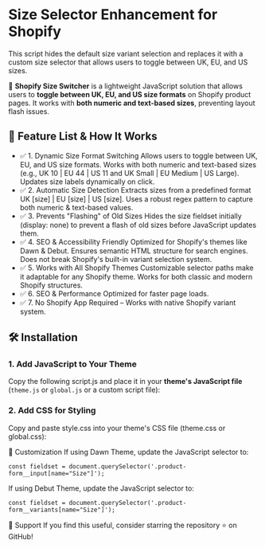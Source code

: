 # Size Selector Enhancement for Shopify
This script hides the default size variant selection and replaces it with a custom size selector that allows users to toggle between UK, EU, and US sizes.

🚀 **Shopify Size Switcher** is a lightweight JavaScript solution that allows users to **toggle between UK, EU, and US size formats** on Shopify product pages. It works with **both numeric and text-based sizes**, preventing layout flash issues.

## 📌 Feature List & How It Works
- ✅ 1. Dynamic Size Format Switching
    Allows users to toggle between UK, EU, and US size formats.
    Works with both numeric and text-based sizes (e.g., UK 10 | EU 44 | US 11 and UK Small | EU Medium | US Large).
    Updates size labels dynamically on click.
- ✅ 2. Automatic Size Detection
    Extracts sizes from a predefined format UK [size] | EU [size] | US [size].
    Uses a robust regex pattern to capture both numeric & text-based values.
- ✅ 3. Prevents "Flashing" of Old Sizes
    Hides the size fieldset initially (display: none) to prevent a flash of old sizes before JavaScript updates them.
- ✅ 4. SEO & Accessibility Friendly
    Optimized for Shopify's themes like Dawn & Debut.
    Ensures semantic HTML structure for search engines.
    Does not break Shopify's built-in variant selection system.
- ✅ 5. Works with All Shopify Themes
    Customizable selector paths make it adaptable for any Shopify theme.
    Works for both classic and modern Shopify structures.
- ✅ 6. SEO & Performance Optimized for faster page loads.
- ✅ 7. No Shopify App Required – Works with native Shopify variant system.

## 🛠️ Installation
### **1. Add JavaScript to Your Theme**
Copy the following script.js and place it in your **theme's JavaScript file** (`theme.js` or `global.js` or a custom script file):

### **2. Add CSS for Styling**
Copy and paste style.css into your theme's CSS file (theme.css or global.css):

🎯 Customization
If using Dawn Theme, update the JavaScript selector to:

    const fieldset = document.querySelector('.product-form__input[name="Size"]');

If using Debut Theme, update the JavaScript selector to:

    const fieldset = document.querySelector('.product-form__variants[name="Size"]');

🚀 Support
If you find this useful, consider starring the repository ⭐ on GitHub!
